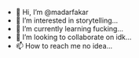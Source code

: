 - 👋 Hi, I’m @madarfakar
- 👀 I’m interested in storytelling...
- 🌱 I’m currently learning fucking...
- 💞️ I’m looking to collaborate on idk...
- 📫 How to reach me no idea...

<!---
madarfakar/madarfakar is a ✨ special ✨ repository because its `README.md` (this file) appears on your GitHub profile.
You can click the Preview link to take a look at your changes.
--->
